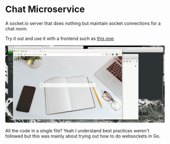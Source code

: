 # Chat Microservice

A socket.io server that does nothing but maintain socket connections for a chat room.

Try it out and use it with a frontend such as [this one](https://github.com/sharmarajdaksh/chat-microservice).

![Demo gif](vchat.gif)

All the code in a single file? Yeah I understand best practices weren't followed but this was mainly about trying out how to do websockets in Go.
